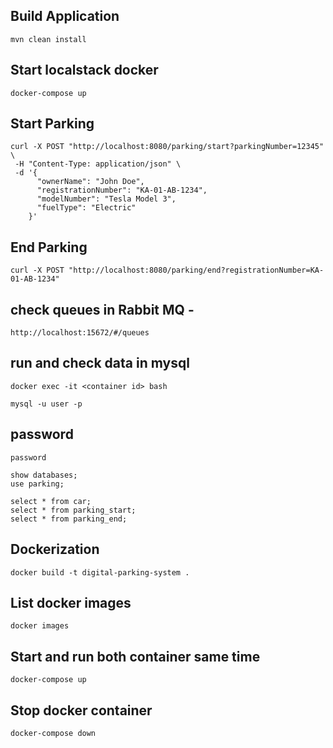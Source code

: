 ## Build Application

    mvn clean install

## Start localstack docker

    docker-compose up

## Start Parking

    curl -X POST "http://localhost:8080/parking/start?parkingNumber=12345" \
     -H "Content-Type: application/json" \
     -d '{
          "ownerName": "John Doe",
          "registrationNumber": "KA-01-AB-1234",
          "modelNumber": "Tesla Model 3",
          "fuelType": "Electric"
        }'


##  End Parking 

    curl -X POST "http://localhost:8080/parking/end?registrationNumber=KA-01-AB-1234"


## check queues in Rabbit MQ  - 

    http://localhost:15672/#/queues
 
## run and check data in mysql

    docker exec -it <container id> bash

    mysql -u user -p

## password
    password

    show databases;
    use parking;

    select * from car;
    select * from parking_start;
    select * from parking_end;

## Dockerization

    docker build -t digital-parking-system .

## List docker images

    docker images

## Start and run both container same time

    docker-compose up

## Stop docker container

    docker-compose down


